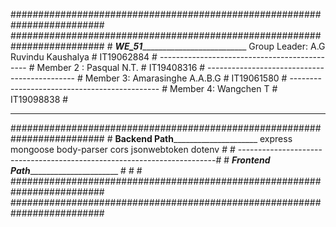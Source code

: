 #########################################################################
#########################################################################
                                                                        #
_____________________WE_51_______________________________________________
Group Leader: A.G Ruvindu Kaushalya                                     #
IT19062884                                                              #
---------------------------------------------                           #
Member 2 : Pasqual N.T.                                                 #
IT19408316                                                              #
---------------------------------------------                           #
Member 3:  Amarasinghe A.A.B.G                                          #
IT19061580                                                              #
---------------------------------------------                           #
Member 4: Wangchen T                                                    #
IT19098838                                                              #
_________________________________________________________________________
#########################################################################
                                                                        #
____________________Backend Path_________________________________________
express mongoose body-parser cors jsonwebtoken dotenv                   #
                                                                        #
------------------------------------------------------------------------#
                                                                        #
___________________Frontend Path_________________________________________
                                                                        #
                                                                        #
                                                                        #
#########################################################################
#########################################################################
